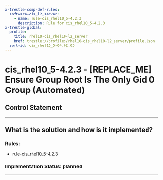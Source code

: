 ```yaml
---
x-trestle-comp-def-rules:
  software-cis_l2_server:
    - name: rule-cis_rhel10_5-4.2.3
      description: Rule for cis_rhel10_5-4.2.3
x-trestle-global:
  profile:
    title: rhel10-cis_rhel10-l2_server
    href: trestle://profiles/rhel10-cis_rhel10-l2_server/profile.json
  sort-id: cis_rhel10_5-04.02.03
---
```


# cis_rhel10_5-4.2.3 - \[REPLACE_ME\] Ensure Group Root Is The Only Gid 0 Group (Automated)

## Control Statement

______________________________________________________________________

## What is the solution and how is it implemented?

<!-- For implementation status enter one of: implemented, partial, planned, alternative, not-applicable -->

<!-- Note that the list of rules under ### Rules: is read-only and changes will not be captured after assembly to JSON -->

<!-- Add control implementation description here for control: cis_rhel10_5-4.2.3 -->

### Rules:

  - rule-cis_rhel10_5-4.2.3

### Implementation Status: planned

______________________________________________________________________
